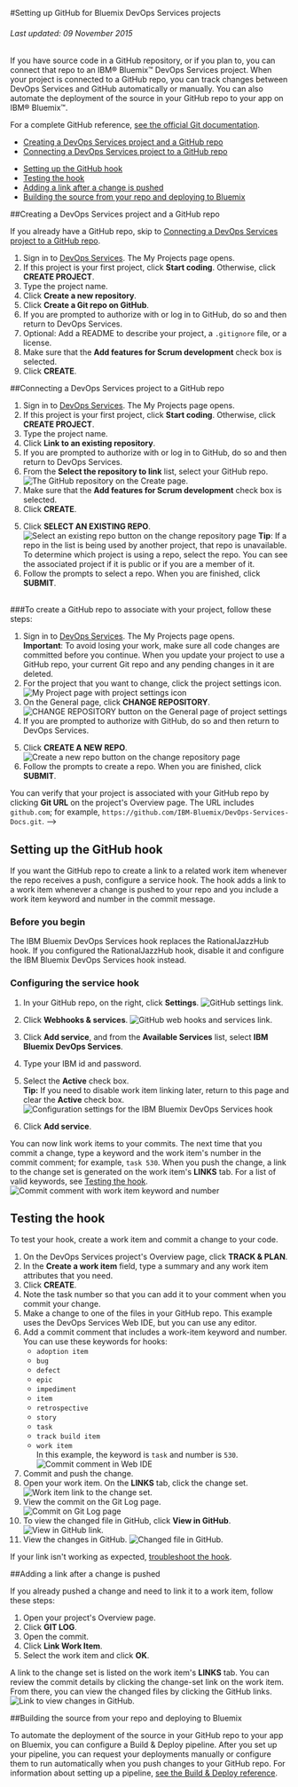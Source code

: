 #Setting up GitHub for Bluemix DevOps Services projects

###### Last updated: 09 November 2015

<!--- Commented out change_repo content in 3 places until feature is deployed 11/12/2015 -->

If you have source code in a GitHub repository, or if you plan to, you can connect that repo to an IBM&reg; Bluemix&trade; DevOps Services project. When your project is connected to a GitHub repo, you can track changes between DevOps Services and GitHub automatically or manually. You can also automate the deployment of the source in your GitHub repo to your app on IBM&reg; Bluemix&trade;.

 For a complete GitHub reference, [see the official Git documentation](https://help.github.com/).

 * [Creating a DevOps Services project and a GitHub repo](#create_project)
 * [Connecting a DevOps Services project to a GitHub repo](#existing_github)
 <!--- * [Changing from a DevOps Services Git repo to a GitHub repo](#change_repo) -->
 * [Setting up the GitHub hook](#github_hook)
 * [Testing the hook](#create_work_item)
 * [Adding a link after a change is pushed](#post_push)
 * [Building the source from your repo and deploying to Bluemix](#builddeploy)

<a name='create_project'></a>
##Creating a DevOps Services project and a GitHub repo

If you already have a GitHub repo, skip to [Connecting a DevOps Services project to a GitHub repo](#existing_github). <!--- If you already have a DevOps Git repo and you want to move it to a GitHub repo, skip to [Changing from a DevOps Services Git repo to a GitHub repo](#change_repo). -->

1. Sign in to [DevOps Services][1]. The My Projects page opens.
2. If this project is your first project, click **Start coding**. Otherwise, click **CREATE PROJECT**.   
3. Type the project name.
4. Click **Create a new repository**.   
5. Click **Create a Git repo on GitHub**.
6. If you are prompted to authorize with or log in to GitHub, do so and then return to DevOps Services.
7. Optional: Add a README to describe your project, a `.gitignore` file, or a license. 
7. Make sure that the **Add features for Scrum development** check box is selected.
8. Click **CREATE**.   

<a name='existing_github'></a>
##Connecting a DevOps Services project to a GitHub repo

1. Sign in to [DevOps Services][1]. The My Projects page opens.
2. If this project is your first project, click **Start coding**. Otherwise, click **CREATE PROJECT**.   
3. Type the project name.
4. Click **Link to an existing repository**.   
5. If you are prompted to authorize with or log in to GitHub, do so and then return to DevOps Services.
6. From the **Select the repository to link** list, select your GitHub repo.  
![The GitHub repository on the Create page.][2]
7. Make sure that the **Add features for Scrum development** check box is selected.
8. Click **CREATE**.  

<!--- <a name='change_repo'></a>
##Changing from a DevOps Services Git repo to a GitHub repo

If you’re using a DevOps Services Git repo but want to use a GitHub repo that you already have, follow these steps. [You can also create a GitHub repo to associate with your project.](#new_ghrepo)

<a name='existing_ghrepo'></a>
###	To configure your project to work with a GitHub repo that you already have, follow these steps:
1. Sign in to [DevOps Services][1]. The My Projects page opens.  
**Important**: To avoid losing your work, make sure all code changes are committed before you continue. When you update your project to use a GitHub repo, your current Git repo and any pending changes in it are deleted.
2. For the project that you want to change, click the project settings icon.    
![My Project page with project settings icon][15]  
3. On the General page, click **CHANGE REPOSITORY**.  
![CHANGE REPOSITORY button on the General page of project settings][16]  
4. If you are prompted to authorize with GitHub, do so and then return to DevOps Services.  
<!--- ![Authorize with GitHub option on update to a GitHub repository page][19] -->
5. Click **SELECT AN EXISTING REPO**.  
![Select an existing repo button on the change repository page][20]
**Tip**: If a repo in the list is being used by another project, that repo is unavailable. To determine which project is using a repo, select the repo. You can see the associated project if it is public or if you are a member of it.
6. Follow the prompts to select a repo. When you are finished, click **SUBMIT**.

<a name='new_ghrepo'></a>  
###To create a GitHub repo to associate with your project, follow these steps: 
1. Sign in to [DevOps Services][1]. The My Projects page opens.  
**Important**: To avoid losing your work, make sure all code changes are committed before you continue. When you update your project to use a GitHub repo, your current Git repo and any pending changes in it are deleted.
2. For the project that you want to change, click the project settings icon.    
![My Project page with project settings icon][15]  
3. On the General page, click **CHANGE REPOSITORY**.  
![CHANGE REPOSITORY button on the General page of project settings][16]  
4. If you are prompted to authorize with GitHub, do so and then return to DevOps Services.  
<!--- ![Authorize with GitHub option on update to a GitHub repository page][19] -->
5. Click **CREATE A NEW REPO**.
![Create a new repo button on the change repository page][21]
6. Follow the prompts to create a repo. When you are finished, click **SUBMIT**.

You can verify that your project is associated with your GitHub repo by clicking **Git URL** on the project's Overview page. The URL includes `github.com`; for example, `https://github.com/IBM-Bluemix/DevOps-Services-Docs.git`. -->

<a name='github_hook'></a>
## Setting up the GitHub hook

If you want the GitHub repo to create a link to a related work item whenever the repo receives a push, configure a service hook. The hook adds a link to a work item whenever a change is pushed to your repo and you include a work item keyword and number in the commit message. 

### Before you begin

The IBM Bluemix DevOps Services hook replaces the RationalJazzHub hook. If you configured the RationalJazzHub hook, disable it and configure the IBM Bluemix DevOps Services hook instead.

### Configuring the service hook

1. In your GitHub repo, on the right, click **Settings**.
![GitHub settings link.][4]
2. Click **Webhooks & services**.
![GitHub web hooks and services link.][5]
3. Click **Add service**, and from the **Available Services** list, select **IBM Bluemix DevOps Services**.
4. Type your IBM id and password.
5. Select the **Active** check box.   
 **Tip:** If you need to disable work item linking later, return to this page and clear the **Active** check box.  
![Configuration settings for the IBM Bluemix DevOps Services hook][6]

6. Click **Add service**.

You can now link work items to your commits. The next time that you commit a change, type a keyword and the work item's number in the commit comment; for example, `task 530`. When you push the change, a link to the change set is generated on the work item's **LINKS** tab. For a list of valid keywords, see [Testing the hook](#create_work_item).
![Commit comment with work item keyword and number][7]

<a name='create_work_item'></a>
## Testing the hook

To test your hook, create a work item and commit a change to your code.

1. On the DevOps Services project's Overview page, click **TRACK & PLAN**.
2. In the **Create a work item** field, type a summary and any work item attributes that you need.
3. Click **CREATE**.
4. Note the task number so that you can add it to your comment when you commit your change.
5. Make a change to one of the files in your GitHub repo. This example uses the DevOps Services Web IDE, but you can use any editor.
6. Add a commit comment that includes a work-item keyword and number. 
You can use these keywords for hooks:
   - `adoption item`
   - `bug`
   - `defect`
   - `epic`
   - `impediment`
   - `item`
   - `retrospective`
   - `story`
   - `task`
   - `track build item`
   - `work item`    
   In this example, the keyword is `task` and number is `530`.
![Commit comment in Web IDE][8]
7. Commit and push the change.
8. Open your work item. On the **LINKS** tab, click the change set.   
![Work item link to the change set.][9]
9. View the commit on the Git Log page.   
![Commit on Git Log page][12]   
10. To view the changed file in GitHub, click **View in GitHub**.   
![View in GitHub link.][13]   
11. View the changes in GitHub.
![Changed file in GitHub.][10]    

If your link isn't working as expected, [troubleshoot the hook][14].

<a name='post_push'></a>
##Adding a link after a change is pushed

If you already pushed a change and need to link it to a work item, follow these steps:
1. Open your project's Overview page.
1. Click **GIT LOG**.
1. Open the commit.
1. Click **Link Work Item**.
1. Select the work item and click **OK**.

A link to the change set is listed on the work item's **LINKS** tab. You can review the commit details by clicking the change-set link on the work item. From there, you can view the changed files by clicking the GitHub links. ![Link to view changes in GitHub.][11]

<a name='builddeploy'></a>
##Building the source from your repo and deploying to Bluemix

To automate the deployment of the source in your GitHub repo to your app on Bluemix, you can configure a Build & Deploy pipeline. After you set up your pipeline, you can request your deployments manually or configure them to run automatically when you push changes to your GitHub repo. For information about setting up a pipeline, [see the Build & Deploy reference](/docs/deploy/).



[1]: https://hub.jazz.net
[2]: images/githubDevOpsProject.png
[4]: images/githubSettings1.png
[5]: images/githubHooks1.png
[6]: images/githubServiceConfig2.png
[7]: images/githubComment.png
[8]: images/githubCommit.png
[9]: images/githubLink.png
[10]: images/githubChange.png
[11]: images/githublink.png
[12]: images/gitlogcommit1.png
[13]: images/viewingithub.png
[14]: /docs/faq/#github_trouble
[15]: images/projectSettingsIcon.png
[16]: images/switchRepo1.png
[17]: images/switchRepo2.png
[18]: images/switchRepo3.png
[19]: images/authorize_existingGH.png
[20]: images/repo_select.png
[21]: images/repo_createNew.png
